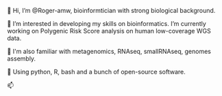 👋 Hi, I’m @Roger-amw, bioinformtician with strong biological background.

👀 I’m interested in developing my skills on bioinformatics. I’m currently working on Polygenic Risk Score analysis on human low-coverage WGS data.
  
🌱 I'm also familiar with metagenomics, RNAseq, smallRNAseq, genomes assembly.
    
💞️ Using python, R, bash and a bunch of open-source software.
      
📫 

<!---
Roger-amw/Roger-amw is a ✨ private ✨ repository. Collection of tools for current work and PhD project.
--->
